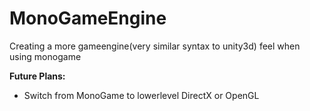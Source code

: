 # MonoGameEngine
Creating a more gameengine(very similar syntax to unity3d) feel when using monogame


**Future Plans:**

- Switch from MonoGame to lowerlevel DirectX or OpenGL


